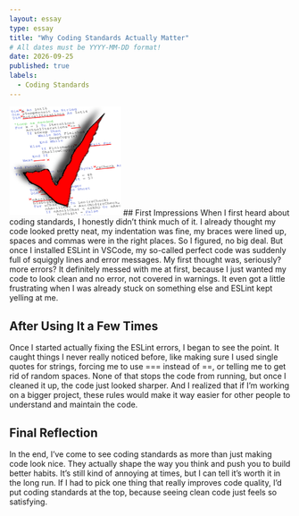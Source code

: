 ```yaml
---
layout: essay
type: essay
title: "Why Coding Standards Actually Matter"
# All dates must be YYYY-MM-DD format!
date: 2026-09-25
published: true
labels:
  - Coding Standards
---
```


<img width="200px" class="rounded float-start pe-4" src="../img/why/why.png">
## First Impressions
When I first heard about coding standards, I honestly didn’t think much of it. I already thought my code looked pretty neat, my indentation was fine, my braces were lined up, spaces and commas were in the right places. So I figured, no big deal. But once I installed ESLint in VSCode, my so-called perfect code was suddenly full of squiggly lines and error messages. My first thought was, seriously? more errors? It definitely messed with me at first, because I just wanted my code to look clean and no error, not covered in warnings. It even got a little frustrating when I was already stuck on something else and ESLint kept yelling at me.

## After Using It a Few Times
Once I started actually fixing the ESLint errors, I began to see the point. It caught things I never really noticed before, like making sure I used single quotes for strings, forcing me to use === instead of ==, or telling me to get rid of random spaces. None of that stops the code from running, but once I cleaned it up, the code just looked sharper. And I realized that if I’m working on a bigger project, these rules would make it way easier for other people to understand and maintain the code.

## Final Reflection
In the end, I’ve come to see coding standards as more than just making code look nice. They actually shape the way you think and push you to build better habits. It’s still kind of annoying at times, but I can tell it’s worth it in the long run. If I had to pick one thing that really improves code quality, I’d put coding standards at the top, because seeing clean code just feels so satisfying.